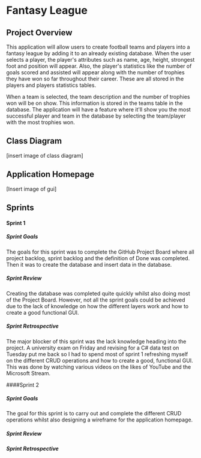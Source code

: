 # Fantasy League

## Project Overview

This application will allow users to create football teams and players into a fantasy league by  adding it to an already existing database. When the user selects a player, the player's attributes such as name, age, height, strongest foot and position will appear. Also, the player's statistics like the number of goals scored and assisted will appear along with the number of trophies they have won so far throughout their career. These are all stored in the players and players statistics tables.

When a team is selected, the team description and the number of trophies won will be on show. This information is stored in the teams table in the database. The application will have a feature where it'll show you the most successful player and team in the database by selecting the team/player with the most trophies won.

## Class Diagram

[insert image of class diagram]



## Application Homepage

[Insert image of gui]



## Sprints

#### Sprint 1

##### Sprint Goals

The goals for this sprint was to complete the GitHub Project Board where all project backlog, sprint backlog and the definition of Done was completed. Then it was to create the database and insert data in the database.

##### Sprint Review

Creating the database was completed quite quickly whilst also doing most of the Project Board. However, not all the sprint goals could be achieved due to the lack of knowledge on how the different layers work and how to create a good functional GUI.

##### Sprint Retrospective

The major blocker of this sprint was the lack knowledge heading into the project. A university exam on Friday and revising for a C# data test on Tuesday put me back so I had to spend most of sprint 1 refreshing myself on the different CRUD operations and how to create a good, functional GUI. This was done by watching various videos on the likes of YouTube and the Microsoft Stream.

####Sprint 2

##### Sprint Goals

The goal for this sprint is to carry out and complete the different CRUD operations whilst also designing a wireframe for the application homepage.

##### Sprint Review



##### Sprint Retrospective



